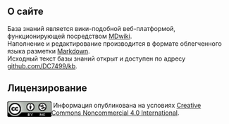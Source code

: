 ## О сайте

База знаний является вики-подобной веб-платформой, функционирующей посредством [MDwiki][mdwiki].  
Наполнение и редактирование производится в формате облегченного языка разметки [Markdown][markdown].  
Исходный текст базы знаний открыт и доступен по адресу [github.com/DC7499/kb][kb-repo].  

## Лицензирование

[<img src="media/license_img.png" align="left" width="100">]()
&nbsp;Информация опубликована на условиях [Creative Commons Noncommercial 4.0 International][cc_license_txt].

[mdwiki]: http://dynalon.github.io/mdwiki/#!index.md
[kb-repo]: https://github.com/DC7499/kb
[markdown]: https://ru.wikipedia.org/wiki/Markdown
[cc_license_txt]: https://creativecommons.org/licenses/by-nc/4.0/deed.ru
